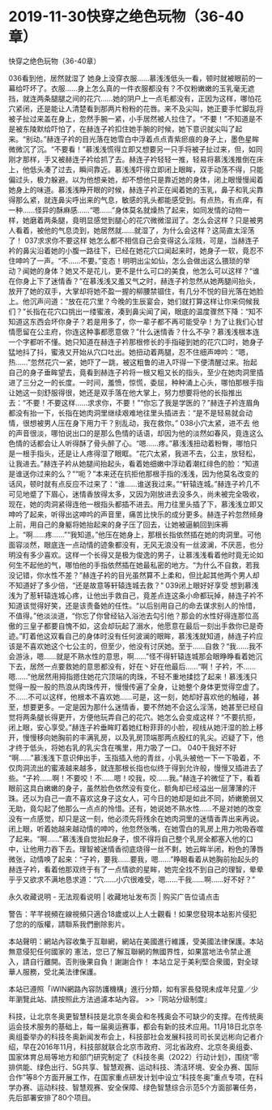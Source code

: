 # 2019-11-30快穿之绝色玩物（36-40章）



快穿之绝色玩物（36-40章）



036看到他，居然就湿了   她身上没穿衣服……慕浅浅低头一看，顿时就被眼前的一幕给吓坏了。衣服……身上怎么真的一件衣服都没有？不仅粉嫩嫩的玉乳毫无遮挡，就连两条腿腿之间的花穴……她的阴户上一点毛都没有，正因为这样，哪怕花穴紧闭，还是能让人清楚看到那两片粉粉的花唇。来不及尖叫，她正要手忙脚乱将被子扯过来盖在身上，忽然手腕一紧，小手居然被人拉住了。“不要！”不知道是不是被东陵默给吓怕了，在赫连子衿扣住她手腕的时候，她下意识就尖叫了起来。“别动。”赫连子衿的目光落在她雪白中浮着点点青紫瘀痕的身子上，墨色星眸微微沉了沉。“不要看！”慕浅浅慌得立即又想要另一只手将被子扯过来，但，如同刚才那样，手又被赫连子衿给抓了去。赫连子衿轻轻一推，轻易将慕浅浅推倒在床上，他低头凑了过去，瞬间靠近。慕浅浅吓得立即闭上眼眸，双手动荡不得，只能偏过头，极力躲避。以为他想亲她，却不想他只是靠近她的身体，闭上眼慢慢闻着她身上的味道。慕浅浅睁开眼的时候，赫连子衿正在闻着她的玉乳，鼻子和乳尖靠得那么紧，就连鼻尖呼出来的气息，敏感的乳头都能感受到。有点热，有点痒，有一种……怪异的酥麻感……“嗯……”身体莫名就燥热了起来，如同发情的动物一样，她磨着两条腿，竟明显感觉到腿心的花穴微微湿润了。怎么会这样？只是被男人看着，被他的气息烫到，她居然就……就湿了，为什么会这样？这简直太淫荡了！ 037求求你不要这样   她怎么都不相信自己会变得这么淫贱，可是，当赫连子衿的鼻尖沿着她的小腹一路往下，已经在她花穴口闻起来时，她身子一软，竟忍不住呻吟了一声。“不……不要。”变态！明明出尘如仙，怎么会做出这么猥琐的举动？闻她的身体？她又不是花儿，更不是什么可口的美食，他怎么可以这样？“谁在你身上下了迷情香？”在慕浅浅又羞又气之时，赫连子衿忽然从她两腿间抬头，放开了她的双手，大掌却将她不盈一握的柳腰禁锢住，有几分不悦的目光落在她脸上。他沉声问道：“放在花穴里？今晚的生辰宴会，她们就打算这样让你来伺候我们？”长指在花穴口挑出一缕蜜液，凑到鼻尖闻了闻，眼底的温度骤然下降：“知不知道这东西会坏你身子？若是用多了，你一辈子都不再可能受孕！为了让我们心甘情愿留在公主府，你连这种事都愿意做？”什么迷情香？什么不孕？慕浅浅根本连一个字都听不懂。她只知道在赫连子衿那根修长的手指碰到她的花穴口时，她身子猛地抖了抖，蜜液又开始从穴口吐出。她扭动着两腿，忍不住细声呻吟：“嗯，热……”忽然花穴一紧，她吓了一跳，被这粗鲁的进入吓得一下便清醒过来。抬起自己的身子垂眸望去，竟看到赫连子衿将一根又粗又长的指头，至少在她肉洞里插进了三分之一的长度。一时间，羞愤，惊慌，委屈，种种涌上心头，哪怕那根手指让她这一刻舒服得很，她还是双手落在他大掌上，努力想要将他的长指推出去：“不要！不要这样……求求你，不要！”“你忘了我是学医的？”赫连子衿连眉角都没有抬一下，长指在她肉洞里继续艰难地往里头插进去：“是不是轻易就会动情，很想被男人压在身下用力干？别乱动，我在救你。” 038小穴太紧，进不去   他的声音很淡，哪怕说出口的是那么色情的话语，却因为他的淡然如春风，竟连这么色情的话都会让人听得酥了骨头醉了心。“嗯……疼。”慕浅浅扭动着粉臀，哪怕只是一根手指头，还是让人疼得湿了眼眶。“花穴太紧，我进不去，公主，放轻松，让我进去。”赫连子衿从她腿间抬起头，看着她细嫩中浮动着潮红绯色的脸：“知道是谁送你过来的么？”“呃？”本来还在抗拒他那根手指的浅浅，因为他莫名改变的话风，顿时就有点反应不过来了：“谁……谁送我过来。”“轩辕连城。”赫连子衿几不可见地蹙了下眉心，迷情香放得太多，又因为刚放进去没多久，尚未被完全吸收，现在，她的肉洞紧得连他一根指头都插不进去。用力往里头插了下，慕浅浅立即又呻吟了起来，听得出这呻吟的声音里，痛苦比快乐的成分更多。赫连子衿忽然倾身上前，用自己的身躯将她抬起来的身子压了回去，让她被逼躺回到床褥上。“啊……疼……”“我知道。”他压在她身上，那根长指依然插在她的肉洞里。可他面容淡然，眼底连一点动情的迹象都没有，无风无浪没有一丝波澜，不厌恶，也分明没有多少喜欢。这样一个长得又是极为俊逸的男子，让慕浅浅看着他时竟无论如何生不起他的气，哪怕他的手指依然插在她最私密的地方。“为什么不自救，若我没记错，你水性不差？”赫连子衿的目光虽然算不上柔和，但比起其他两个男人却不知道好了多少倍，“还是故意等轩辕连城去救？”	 039闭上眼好好享受   想到慕浅浅为了惹轩辕连城心疼，让他出手救自己，竟差点连这条小命都玩掉，赫连子衿不知道该觉得好笑，还是该责备她的任性。“以后别用自己的命去谋求别人的怜惜，不值得。”他淡淡道，“你忘了你曾经钻入浴池去勾引他？那会的水性好得连那位高傲的三皇子都要自愧不如，这会却玩起了溺水，他愿意在最后一刻出手救你已是奇迹。”盯着他这双看自己的身体时没有任何波澜的眼眸，慕浅浅就知道，赫连子衿应该是不喜欢她这个七公主的，但至少，他没有讨厌她。至于……自救？“我……我不会游泳，嗯……就是不熟水性的意思，啊……”怪不得轩辕连城那会眼睁睁看着她沉下去，居然一点要救她的意思都没有，好在丶好在他最后……“啊！子衿，不……嗯……”他居然用拇指摁住她花穴顶端的肉珠，不轻不重地揉捻了起来！慕浅浅只觉得一股一股的热浪从肉珠传开，慢慢传遍了全身，让她整个身体更觉得空虚了。不……不可以这样，他根本不喜欢她……可是，这一刻，她却好喜欢他的触碰，甚至，想要更多。一定是因为那什么迷情香，要不然她不会这么淫荡，她甚至已经自觉将两条腿长得更开，方便他玩弄自己的花穴。她怎么会变成这样？“不要抗拒，闭上眼，安心享受。”赫连子衿垂眸盯着她红粉菲菲的小脸，视线从她汗湿的脸上移开，慢慢移向她胸前的丰满乳房，以及乳房顶端那两点殷红的乳尖。迟疑了下，他才终于低头，将她右乳的乳尖含在嘴里，用力吸了一口。 040干我好不好   “啊……”慕浅浅下意识伸出手，玉指插入他的青丝，小乳头被他一下一下吸着，不仅肉洞流出的蜜液越来越多，就连那根长指也似终于得到允许般，慢慢又插进去了些。“子衿……啊！不要咬！不……嗯！咬我，咬……我。”赫连子衿微怔了下，看着眼前这具白嫩嫩的身子，虽然脸色依然没有变化，额角却已经溢出一层薄薄的汗珠。还以为自己一直不喜欢这身子这女人，可今日的她却是如此不同，娇嫩脆弱又无助，竟勾起了他那么一点点的怜惜。还有，她说她不熟水性……不是对她的改变没有一点感觉，却只是这一刻，他必须先将残余在她肉洞里的迷情香弄出来再说。闭上眼，听着她越来越动情的呻吟，他忽然张嘴，在她雪白的乳房上用力吮吸吞噬了起来。“啊……”慕浅浅自觉抬起身子，恨不得将自己整个乳房全都塞入他的口中，让他用力吞下去。理智被迷情香彻底烧得一丝不剩，她云眸半闭，粉色的薄唇微张，动情唤了起来：“子衿，要我……要我，嗯……”睁眼看着从她胸前抬起头的赫连子衿，看着他那双终于有了一点情欲的星眸，她完全找不到自己的理智，晕晕乎乎又欲求不满地恳求道：“穴……小穴很难受，嗯……干我……啊……好不好？”








永久收藏说明 - 无法观看说明 | 收藏地址发布页 | 购买广告位请点击


警告：芊芊視頻在線視頻只適合18歲或以上人士觀看！如果您發現本站影片侵犯了您的的版權，請聯系我們删除影片。


本站聲明：網站內容收集于互聯網，網站在美國進行維護，受美國法律保護。本站無意侵犯任何國家的
憲法，您已了解互聯網的無國界性，如果當地法令禁止進入，請自行離開。否則後果自負！謝謝合作！
本站立足于美利堅合衆國，對全球華人服務，受北美法律保護。


本站已遵照「iWIN網路內容防護機構」進行分類，如有家長發現未成年兒童／少年瀏覽此站、請按照此方法過濾本站內容。  >>『网站分级制度』




科技，让北京冬奥更智慧科技是北京冬奥会和冬残奥会不可缺少的支撑。在传统奥运会技术服务的基础上，每一届奥运赛事，都会有新的技术应用。11月18日北京冬奥组委举办的科技冬奥新闻发布会上，科技部社会发展科技司司长吴远彬向记者介绍，早在2016年11月，科技部就联合北京市政府、河北省政府、北京冬奥组委、国家体育总局等地方和部门研究制定了《科技冬奥（2022）行动计划》，围绕“零排供能、绿色出行、5G共享、智慧观赛、运动科技、清洁环境、安全办赛、国际合作”等8个方面开展工作，在国家重点研发计划中设立“科技冬奥”重点专项，在科学办赛、运动科技、智慧观赛、安全保障、绿色智慧综合示范5个方面部署任务，先后部署安排了80个项目。


